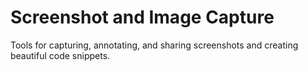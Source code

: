 # Screenshot and Image Capture

Tools for capturing, annotating, and sharing screenshots and creating beautiful code snippets.
